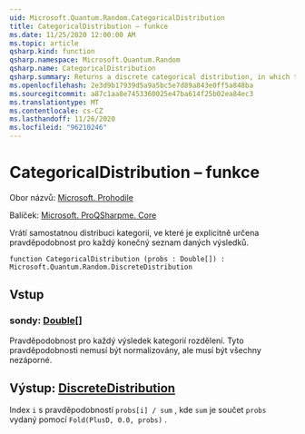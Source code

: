 ```yaml
---
uid: Microsoft.Quantum.Random.CategoricalDistribution
title: CategoricalDistribution – funkce
ms.date: 11/25/2020 12:00:00 AM
ms.topic: article
qsharp.kind: function
qsharp.namespace: Microsoft.Quantum.Random
qsharp.name: CategoricalDistribution
qsharp.summary: Returns a discrete categorical distribution, in which the probability for each of a finite list of given outcomes is explicitly specified.
ms.openlocfilehash: 2e3d9b17939d5a9a5bc5e7d89a843e0ff5a848ba
ms.sourcegitcommit: a87c1aa8e7453360025e47ba614f25b02ea84ec3
ms.translationtype: MT
ms.contentlocale: cs-CZ
ms.lasthandoff: 11/26/2020
ms.locfileid: "96210246"
---
```

# <a name="categoricaldistribution-function"></a>CategoricalDistribution – funkce

Obor názvů: [Microsoft. Prohodile](xref:Microsoft.Quantum.Random)

Balíček: [Microsoft. ProQSharpme. Core](https://nuget.org/packages/Microsoft.Quantum.QSharp.Core)


Vrátí samostatnou distribuci kategorií, ve které je explicitně určena pravděpodobnost pro každý konečný seznam daných výsledků.

```qsharp
function CategoricalDistribution (probs : Double[]) : Microsoft.Quantum.Random.DiscreteDistribution
```


## <a name="input"></a>Vstup

### <a name="probs--double"></a>sondy: [Double](xref:microsoft.quantum.lang-ref.double)[]

Pravděpodobnost pro každý výsledek kategorií rozdělení.
Tyto pravděpodobnosti nemusí být normalizovány, ale musí být všechny nezáporné.



## <a name="output--discretedistribution"></a>Výstup: [DiscreteDistribution](xref:Microsoft.Quantum.Random.DiscreteDistribution)

Index `i` s pravděpodobností `probs[i] / sum` , kde `sum` je součet `probs` vydaný pomocí `Fold(PlusD, 0.0, probs)` .